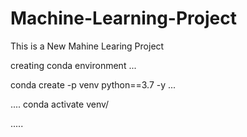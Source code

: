 # Machine-Learning-Project
This is a New Mahine Learing Project


creating conda environment
...

conda create -p venv python==3.7 -y
...

....
conda activate venv/

.....


